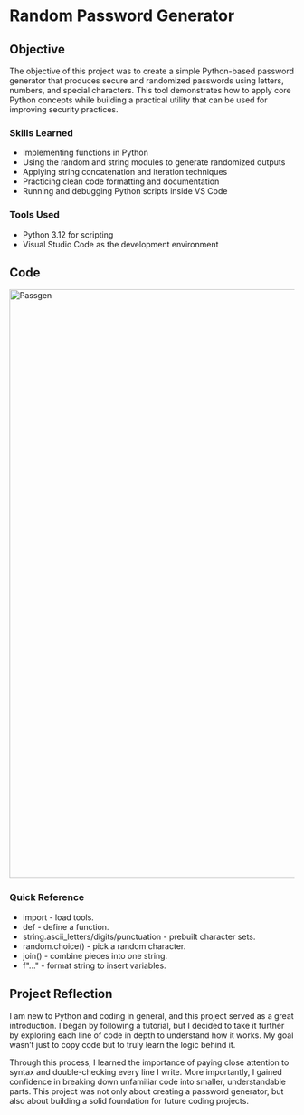 # Random Password Generator

## Objective

The objective of this project was to create a simple Python-based password generator that produces secure and randomized passwords using letters, numbers, and special characters. This tool demonstrates how to apply core Python concepts while building a practical utility that can be used for improving security practices.

### Skills Learned

- Implementing functions in Python
- Using the random and string modules to generate randomized outputs
- Applying string concatenation and iteration techniques
- Practicing clean code formatting and documentation
- Running and debugging Python scripts inside VS Code

### Tools Used

- Python 3.12 for scripting
- Visual Studio Code as the development environment

## Code 

<img width="1920" height="1040" alt="Passgen" src="https://github.com/user-attachments/assets/aa8c19da-09e5-4371-be1c-b1cf62c3266c" />


### Quick Reference
- import - load tools.
- def - define a function.
- string.ascii_letters/digits/punctuation - prebuilt character sets.
- random.choice() - pick a random character.
- join() - combine pieces into one string.
- f"..." - format string to insert variables.

## Project Reflection

I am new to Python and coding in general, and this project served as a great introduction. I began by following a tutorial, but I decided to take it further by exploring each line of code in depth to understand how it works. My goal wasn’t just to copy code but to truly learn the logic behind it.

Through this process, I learned the importance of paying close attention to syntax and double-checking every line I write. More importantly, I gained confidence in breaking down unfamiliar code into smaller, understandable parts. This project was not only about creating a password generator, but also about building a solid foundation for future coding projects.
